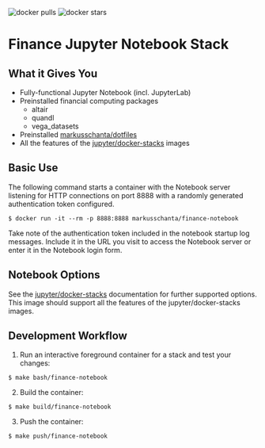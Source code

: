 ![docker pulls](https://img.shields.io/docker/pulls/markusschanta/finance-notebook.svg) ![docker stars](https://img.shields.io/docker/stars/markusschanta/finance-notebook.svg)

# Finance Jupyter Notebook Stack

## What it Gives You

* Fully-functional Jupyter Notebook (incl. JupyterLab)
* Preinstalled financial computing packages
  * altair
  * quandl
  * vega_datasets
* Preinstalled [markusschanta/dotfiles](https://github.com/markusschanta/dotfiles)
* All the features of the [jupyter/docker-stacks](https://github.com/jupyter/docker-stacks) images

## Basic Use

The following command starts a container with the Notebook server listening for HTTP connections on port 8888 with a randomly generated authentication token configured.

```
$ docker run -it --rm -p 8888:8888 markusschanta/finance-notebook
```

Take note of the authentication token included in the notebook startup log messages. Include it in the URL you visit to access the Notebook server or enter it in the Notebook login form.

## Notebook Options

See the [jupyter/docker-stacks](https://github.com/jupyter/docker-stacks) documentation for further supported options. This image should support all the features of the jupyter/docker-stacks images.

## Development Workflow

1. Run an interactive foreground container for a stack and test your changes:
```
$ make bash/finance-notebook
```
2. Build the container:
```
$ make build/finance-notebook
```
3. Push the container:
```
$ make push/finance-notebook
```
